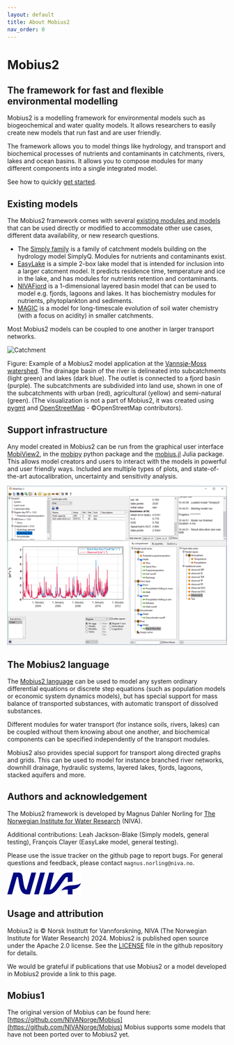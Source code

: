 ```yaml
---
layout: default
title: About Mobius2
nav_order: 0
---
```


# Mobius2

## The framework for fast and flexible environmental modelling

Mobius2 is a modelling framework for environmental models such as biogeochemical and water quality models. It allows researchers to easily create new models that run fast and are user friendly.

The framework allows you to model things like hydrology, and transport and biochemical processes of nutrients and contaminants in catchments, rivers, lakes and ocean basins. It allows you to compose modules for many different components into a single integrated model.

See how to quickly [get started](gettingstarted/gettingstarted.html).

## Existing models

The Mobius2 framework comes with several [existing modules and models](existingmodels/existingmodels.html) that can be used directly or modified to accommodate other use cases, different data availability, or new research questions.
- The [Simply family](existingmodels/simply.html) is a family of catchment models building on the hydrology model SimplyQ. Modules for nutrients and contaminants exist.
- [EasyLake](existingmodels/easylake.html) is a simple 2-box lake model that is intended for inclusion into a larger catcment model. It predicts residence time, temperature and ice in the lake, and has modules for nutrients retention and contaminants.
- [NIVAFjord](existingmodels/nivafjord.html) is a 1-dimensional layered basin model that can be used to model e.g. fjords, lagoons and lakes. It has biochemistry modules for nutrients, phytoplankton and sediments.
- [MAGIC](existingmodels/magic.html) is a model for long-timescale evolution of soil water chemistry (with a focus on acidity) in smaller catchments.

Most Mobius2 models can be coupled to one another in larger transport networks.

![Catchment](img/catchment_3d_plot.png)

Figure: Example of a Mobius2 model application at the [Vannsjø-Moss watershed](https://en.wikipedia.org/wiki/Vansj%C3%B8). The drainage basin of the river is delineated into subcatchments (light green) and lakes (dark blue). The outlet is connected to a fjord basin (purple). The subcatchments are subdivided into land use, shown in one of the subcatchments with urban (red), agricultural (yellow) and semi-natural (green). (The visualization is not a part of Mobius2, it was created using [pygmt](https://www.pygmt.org/latest/) and [OpenStreetMap](https://www.openstreetmap.org/copyright) - ©OpenStreetMap contributors).

## Support infrastructure

Any model created in Mobius2 can be run from the graphical user interface [MobiView2](mobiviewdocs/mobiview.html), in the [mobipy](mobipydocs/mobipy.html) python package and the [mobius.jl](mobius_jl_docs/mobius_jl.html) Julia package. This allows model creators and users to interact with the models in powerful and user friendly ways. Included are multiple types of plots, and state-of-the-art autocalibration, uncertainty and sensitivity analysis.

![MobiView2](img/mobiview_front.png)

## The Mobius2 language

The [Mobius2 language](mobius2docs/language.html) can be used to model any system ordinary differential equations or discrete step equations (such as population models or economic system dynamics models), but has special support for mass balance of transported substances, with automatic transport of dissolved substances.

Different modules for water transport (for instance soils, rivers, lakes) can be coupled without them knowing about one another, and biochemical components can be specified independently of the transport modules.

Mobius2 also provides special support for transport along directed graphs and grids. This can be used to model for instance branched river networks, downhill drainage, hydraulic systems, layered lakes, fjords, lagoons, stacked aquifers and more.

## Authors and acknowledgement

The Mobius2 framework is developed by Magnus Dahler Norling for [The Norwegian Institute for Water Research](https://www.niva.no/en) (NIVA).

Additional contributions:
Leah Jackson-Blake (Simply models, general testing), François Clayer (EasyLake model, general testing).

Please use the issue tracker on the github page to report bugs. For general questions and feedback, please contact `magnus.norling@niva.no`.

[![NIVA](img/niva.png)](https://www.niva.no/en)

## Usage and attribution

Mobius2 is © Norsk Institutt for Vannforskning, NIVA (The Norwegian Institute for Water Research) 2024. Mobius2 is published open source under the Apache 2.0 license. See the [LICENSE](https://github.com/NIVANorge/Mobius2/blob/main/LICENSE) file in the github repository for details.

We would be grateful if publications that use Mobius2 or a model developed in Mobius2 provide a link to this page.

## Mobius1

The original version of Mobius can be found here:
[https://github.com/NIVANorge/Mobius](https://github.com/NIVANorge/Mobius)
Mobius supports some models that have not been ported over to Mobius2 yet.
